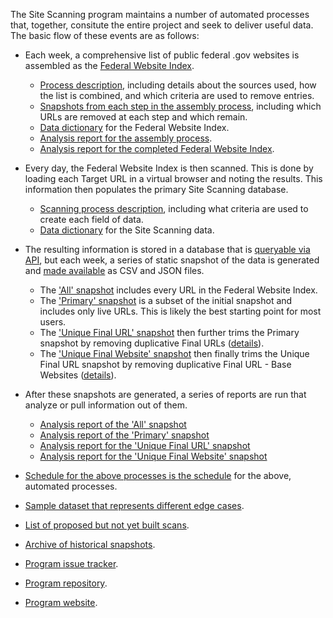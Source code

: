 The Site Scanning program maintains a number of automated processes that, together, consitute the entire project and seek to deliver useful data.  The basic flow of these events are as follows: 

- Each week, a comprehensive list of public federal .gov websites is assembled as the [Federal Website Index](https://github.com/GSA/federal-website-index/blob/main/data/site-scanning-target-url-list.csv).
  - [Process description](https://github.com/GSA/federal-website-index#summary-of-methodology), including details about the sources used, how the list is combined, and which criteria are used to remove entries.
  - [Snapshots from each step in the assembly process](https://github.com/GSA/federal-website-index/tree/main/data/snapshots#readme), including which URLs are removed at each step and which remain.  
  - [Data dictionary](https://github.com/GSA/site-scanning-documentation/blob/main/data/Target_URL_List_Data_Dictionary.csv) for the Federal Website Index.
  - [Analysis report for the assembly process](https://github.com/GSA/federal-website-index/blob/main/data/site-scanning-target-url-list-analysis.csv).
  - [Analysis report for the completed Federal Website Index](https://github.com/GSA/site-scanning-analysis/blob/main/reports/target-URL-list.csv).

- Every day, the Federal Website Index is then scanned.  This is done by loading each Target URL in a virtual browser and noting the results.  This information then populates the primary Site Scanning database.
  - [Scanning process description](https://github.com/GSA/site-scanning-documentation/blob/main/pages/scan_steps.md), including what criteria are used to create each field of data.
  - [Data dictionary](https://github.com/GSA/site-scanning-documentation/blob/main/data/Site_Scanning_Data_Dictionary.csv) for the Site Scanning data.
- The resulting information is stored in a database that is [queryable via API](https://open.gsa.gov/api/site-scanning-api/), but each week, a series of static snapshot of the data is generated and [made available](https://open.gsa.gov/api/site-scanning-api/#download-the-data-directly) as CSV and JSON files.
  - The ['All' snapshot](https://api.gsa.gov/technology/site-scanning/data/weekly-snapshot-all.csv) includes every URL in the Federal Website Index.  
  - The ['Primary' snapshot](https://api.gsa.gov/technology/site-scanning/data/weekly-snapshot.csv) is a subset of the initial snapshot and includes only live URLs.  This is likely the best starting point for most users.
  - The ['Unique Final URL' snapshot](https://github.com/GSA/site-scanning-analysis/blob/main/unique_website_list/results/weekly-snapshot-unique-final-urls.csv) then further trims the Primary snapshot by removing duplicative Final URLs ([details](https://github.com/GSA/site-scanning-analysis/tree/main/unique_website_list/results#readme)).
  - The ['Unique Final Website' snapshot](https://github.com/GSA/site-scanning-analysis/blob/main/unique_website_list/results/weekly-snapshot-unique-final-websites.csv) then finally trims the Unique Final URL snapshot by removing duplicative Final URL - Base Websites ([details](https://github.com/GSA/site-scanning-analysis/tree/main/unique_website_list/results#readme)). 
- After these snapshots are generated, a series of reports are run that analyze or pull information out of them.
  - [Analysis report of the 'All' snapshot](https://github.com/GSA/site-scanning-analysis/blob/main/reports/snapshot-all.csv)
  - [Analysis report of the 'Primary' snapshot](https://github.com/GSA/site-scanning-analysis/blob/main/reports/snapshot-primary.csv)
  - [Analysis report for the 'Unique Final URL' snapshot](https://github.com/GSA/site-scanning-analysis/blob/main/reports/unique-url.csv)
  - [Analysis report for the 'Unique Final Website' snapshot](https://github.com/GSA/site-scanning-analysis/blob/main/reports/unique-website.csv)
- [Schedule for the above processes is the schedule](https://github.com/GSA/site-scanning-documentation/blob/main/pages/schedule.md) for the above, automated processes.
- [Sample dataset that represents different edge cases](https://github.com/GSA/site-scanning-documentation/blob/main/data/Representative_Sample_Dataset.csv).
- [List of proposed but not yet built scans](https://github.com/GSA/site-scanning-documentation/blob/main/pages/candidate-scans.md).
- [Archive of historical snapshots](https://github.com/GSA/site-scanning-snapshots/tree/main/snapshots).
- [Program issue tracker](https://github.com/GSA/site-scanning/issues).
- [Program repository](https://github.com/GSA/site-scanning).
- [Program website](https://digital.gov/site-scanning/).
